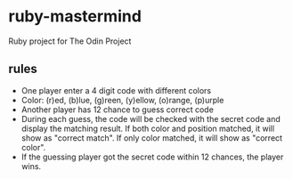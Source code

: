 # ruby-mastermind
Ruby project for The Odin Project

## rules
* One player enter a 4 digit code with different colors
* Color: (r)ed, (b)lue, (g)reen, (y)ellow, (o)range, (p)urple
* Another player has 12 chance to guess correct code
* During each guess, the code will be checked with the secret code and display the matching result.
  If both color and position matched, it will show as "correct match".
  If only color matched, it will show as "correct color".
* If the guessing player got the secret code within 12 chances, the player wins.